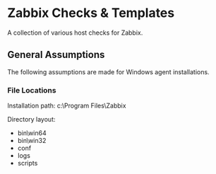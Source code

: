 # Zabbix Checks & Templates
A collection of various host checks for Zabbix.
## General Assumptions
The following assumptions are made for Windows agent installations.
### File Locations
Installation path: c:\Program Files\Zabbix

Directory layout: 
  - bin\win64
  - bin\win32
  - conf
  - logs
  - scripts
  
